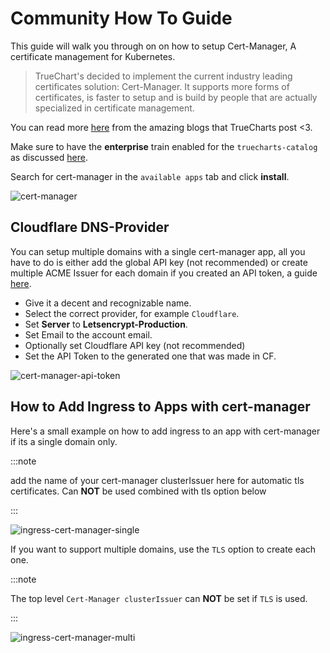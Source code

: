 # Community How To Guide

This guide will walk you through on on how to setup Cert-Manager, A certificate management for Kubernetes.

> TrueChart's decided to implement the current industry leading certificates solution: Cert-Manager. It supports more forms of certificates, is faster to setup and is build by people that are actually specialized in certificate management.

You can read more [here](https://truecharts.org/news/breaking-enterprise-changes#cert-manager-certificates) from the amazing blogs that TrueCharts post <3.

Make sure to have the **enterprise** train enabled for the `truecharts-catalog` as discussed [here](https://truecharts.org/manual/SCALE/guides/getting-started#adding-truecharts).

Search for cert-manager in the `available apps` tab and click **install**.

![cert-manager](/img/apps/cert-manager/community-how-to-guide/available-apps-enterprise-cert-manager.png)

## Cloudflare DNS-Provider

You can setup multiple domains with a single cert-manager app, all you have to do is either add the global API key (not recommended) or create multiple ACME Issuer for each domain if you created an API token, a guide [here](/docs/platforms/scale/networking/adding-letsencrypt-certificates.md#cloudflare).

- Give it a decent and recognizable name.
- Select the correct provider, for example `Cloudflare`.
- Set **Server** to **Letsencrypt-Production**.
- Set Email to the account email.
- Optionally set Cloudflare API key (not recommended)
- Set the API Token to the generated one that was made in CF.

![cert-manager-api-token](/img/apps/cert-manager/community-how-to-guide/cert-manager-acme-issuer.png)

## How to Add Ingress to Apps with cert-manager

Here's a small example on how to add ingress to an app with cert-manager if its a single domain only.

:::note

add the name of your cert-manager clusterIssuer here for automatic tls certificates. Can **NOT** be used combined with tls option below

:::

![ingress-cert-manager-single](/img/apps/cert-manager/community-how-to-guide/ingress-certmanager-single-domain.png)

If you want to support multiple domains, use the `TLS` option to create each one.

:::note

The top level `Cert-Manager clusterIssuer` can **NOT** be set if `TLS` is used.

:::

![ingress-cert-manager-multi](/img/apps/cert-manager/community-how-to-guide/ingress-certmanager-multi-domain.png)
